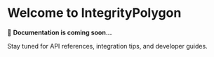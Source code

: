 # Welcome to IntegrityPolygon

🚧 **Documentation is coming soon...**

Stay tuned for API references, integration tips, and developer guides.
